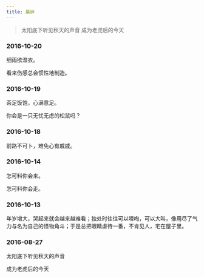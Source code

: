 ```yaml
---
title: 晨钟
---
```


> 太阳底下听见秋天的声音 成为老虎后的今天 <!--more-->

### 2016-10-20

细雨欲湿衣。

看来伤感总会惯性地制造。

### 2016-10-19

茶足饭饱，心满意足。

你会是一只无忧无虑的松鼠吗？

### 2016-10-18

前路不可卜，难免心有戚戚。

### 2016-10-14

怎可料你会来。

怎可料你会走。

### 2016-10-13

年岁增大，哭起来就会越来越难看；独处时往往可以嚎啕，可以大叫，像用尽了气力与名为自己的怪物角斗；于是总把眼睛虐待一番，不肯见人，宅在屋子里。

### 2016-08-27

太阳底下听见秋天的声音

成为老虎后的今天
